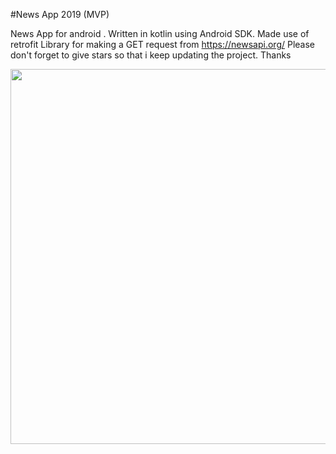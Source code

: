 
#News App 2019 (MVP)

News App  for android . Written in kotlin using Android SDK.
Made use of retrofit Library for making a GET request from https://newsapi.org/
Please don't forget to give stars so that i keep updating the project. Thanks

<img src="Newsapp.gif" height="600em" />

